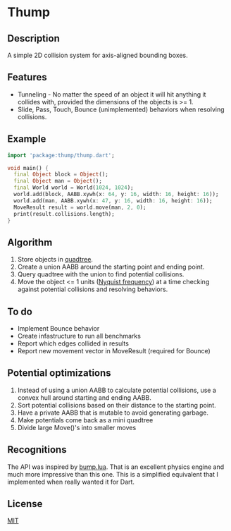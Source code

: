 # Thump

## Description

A simple 2D collision system for axis-aligned bounding boxes.

## Features

- Tunneling - No matter the speed of an object it will hit anything it collides
  with, provided the dimensions of the objects is >= 1.
- Slide, Pass, Touch, Bounce (unimplemented) behaviors when
  resolving collisions.

## Example

```dart
import 'package:thump/thump.dart';

void main() {
  final Object block = Object();
  final Object man = Object();
  final World world = World(1024, 1024);
  world.add(block, AABB.xywh(x: 64, y: 16, width: 16, height: 16));
  world.add(man, AABB.xywh(x: 47, y: 16, width: 16, height: 16));
  MoveResult result = world.move(man, 2, 0);
  print(result.collisions.length);
}
```

## Algorithm

1) Store objects in [quadtree](https://en.wikipedia.org/wiki/Quadtree).
1) Create a union AABB around the starting point and ending point.
1) Query quadtree with the union to find potential collisions.
1) Move the object <= 1 units ([Nyquist
   frequency](https://en.wikipedia.org/wiki/Nyquist_frequency)) at a time
   checking against potential collisions and resolving behaviors.

## To do

- Implement Bounce behavior
- Create infastructure to run all benchmarks
- Report which edges collided in results
- Report new movement vector in MoveResult (required for Bounce)

## Potential optimizations

1) Instead of using a union AABB to calculate potential collisions, use a convex
   hull around starting and ending AABB.
1) Sort potential collisions based on their distance to the starting point.
1) Have a private AABB that is mutable to avoid generating garbage.
1) Make potentials come back as a mini quadtree
1) Divide large Move()'s into smaller moves

## Recognitions

The API was inspired by [bump.lua](https://github.com/kikito/bump.lua).  That is
an excellent physics engine and much more impressive than this one.  This is a
simplified equivalent that I implemented when really wanted it for Dart.

## License

[MIT](https://opensource.org/license/mit)
